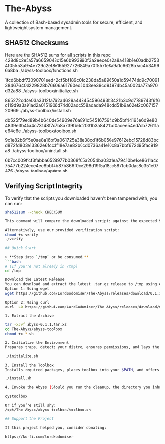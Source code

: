 # The-Abyss
A collection of Bash-based sysadmin tools for secure, efficient, and lightweight system management.

## SHA512 Checksums

Here are the SHA512 sums for all scripts in this repo:
428d8c2e5a57a6659048c15e6b993990f3a2eece0a2a8a418b1e60adb27534f05553a9e4e729c2ef8e165927726849a70f557fe8a9a1c6628b7ac4b34996a8ba  ./abyss-toolbox/functions.sh

1fcd6bbdf73090701eed42cf5bf189c01c238da5a89650a1d59474dd9c7009138467640d229828b76606a61760ed5043ee39cd94974b45a002da77a970d32a88  ./abyss-toolbox/initialize.sh

865272cd4e03a3312fa762a4629a443454596493b3421b3c9d7789743f6f6c119d9a3a91ad2a0151906d74d02adc558adada948cdd51b9a62ef2c06715720969  ./abyss-toolbox/install.sh

db525f79ed89b4b640de54909e76a891c545167594c9b5bf44195e6d9e804839e3b45a4c73148f7c7b8a739fb6d2031b3a8421cd0acee54ed7cb72611ae64c6e  ./abyss-toolbox/toolbox.sh

9c1e82b6f15e0ae8a16bf0a061725a38e38cd1f6b050e97612ebc15728d83bcd872fd803e13362e6fcc3f18e7ae82b6cd0736a41e10c8a7bbf672d95fac919a8  ./abyss-toolbox/uninstall.sh

6b7cc009ffcf3fabba6528977b0368f05a2054ba0331ea79410be1ce8611a4c75477b224ece4ec8bb14b87b866f0ce298d19f5a18cc587fcb0dae8c351e07476  ./abyss-toolbox/update.sh



## Verifying Script Integrity

To verify that the scripts you downloaded haven't been tampered with, you can run:

```bash
sha512sum --check CHECKSUM

This command will compare the downloaded scripts against the expected SHA512 hashes listed in the CHECKSUM file and report if everything matches.

Alternatively, use our provided verification script:
chmod +x verify
./verify

## Quick Start

> **Step into `/tmp` or be consumed.**
```bash
# (If you're not already in /tmp)
cd /tmp

Download the Latest Release
You can download and extract the latest .tar.gz release to /tmp using either wget or curl:
Option 1: Using wget
wget https://github.com/LordSodomiser/The-Abyss/releases/download/0.1.1/abyss-0.1.1.tar.xz

Option 2: Using curl
curl -LO https://github.com/LordSodomiser/The-Abyss/releases/download/0.1.1/abyss-0.1.1.tar.xz

1. Extract the Archive

tar -xJvf abyss-0.1.1.tar.xz
cd The-Abyss/abyss-toolbox
chmod +x *.sh

2. Initialize the Environment
Prepares traps, detects your distro, ensures permissions, and lays the foundation.

./initialize.sh

3. Install the Toolbox
Installs required packages, places toolbox into your $PATH, and offers to clean up.

./install.sh

4. Invoke the Abyss (Should you run the cleanup, the directory you inhabit (/tmp) will vanish. You’ll need to ‘cd’ to emerge from the void.)

cystoolbox

Or if you’re still shy:
/opt/The-Abyss/abyss-toolbox/toolbox.sh

## Support the Project

If this project helped you, consider donating:

https://ko-fi.com/lordsodomiser
